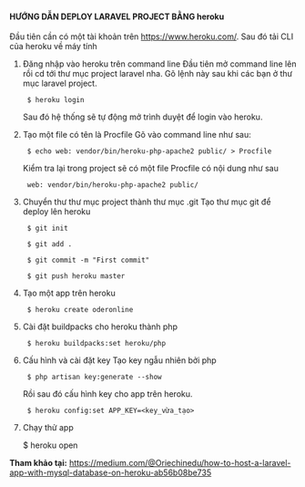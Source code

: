 #### HƯỚNG DẪN DEPLOY LARAVEL PROJECT BẰNG heroku

Đầu tiên cần có một tài khoản trên https://www.heroku.com/.
Sau đó tải CLI của heroku về máy tính

1. Đăng nhập vào heroku trên command line
	Đầu tiên mở command line lên rồi cd tới thư mục project laravel nha.
	Gõ lệnh này sau khi các bạn ở thư mục laravel project.
	
		$ heroku login
	
	Sau đó hệ thống sẽ tự động mở trình duyệt để login vào heroku.

	
2. Tạo một file có tên là Procfile
	Gõ vào command line như sau:
	
		$ echo web: vendor/bin/heroku-php-apache2 public/ > Procfile
	
	Kiểm tra lại trong project sẽ có một file Procfile có nội dung như sau
	
		web: vendor/bin/heroku-php-apache2 public/
	
	
3. Chuyển thư thư mục project thành thư mục .git
	Tạo thư mục git để deploy lên heroku

		$ git init 
		
		$ git add .
		
		$ git commit -m "First commit"
		
		$ git push heroku master

	
4. Tạo một app trên heroku
	
		$ heroku create oderonline
	
	
5. Cài đặt buildpacks cho heroku thành php
	
		$ heroku buildpacks:set heroku/php

	
6. Cấu hình và cài đặt key
	Tạo key ngẫu nhiên bởi php
	
		$ php artisan key:generate --show
	
	Rồi sau đó cấu hình key cho app trên heroku.
	
		$ heroku config:set APP_KEY=<key_vừa_tạo>

	
7. Chạy thử app
	
	$ heroku open
	 
		
**Tham khảo tại:** https://medium.com/@Oriechinedu/how-to-host-a-laravel-app-with-mysql-database-on-heroku-ab56b08be735
